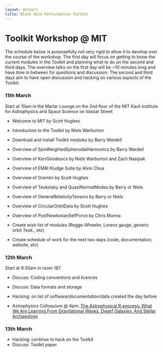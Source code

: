 ```yaml
---
layout: default
title: Black Hole Perturbation Toolkit
---
```


# Toolkit Workshop @ MIT

The schedule below is purposefully not very rigid to allow it to develop over the course of the workshop. The first day will focus on getting to know the current modules in the Toolkit and planning what to do on the second and third days. The overview talks on the first day will be ~10 minutes long and have time in between for questions and discussion. The second and third days aim to have open discussion and hacking on various aspects of the Toolkit.

### 11th March

Start at 10am in the Marlar Lounge on the 2nd floor of the MIT Kavli Institute for Astrophysics and Space Science on Vassar Street

- Welcome to MIT by Scott Hughes
- Introduction to the Toolkit by Niels Warburton

- Download and install Toolkit modules by Barry Wardell

- Overview of SpinWeightedSpheroidalHarmonics by Barry Wardell
- Overview of KerrGeodesics by Niels Warburton and Zach Nasipak
- Overview of EMRI Kludge Suite by Alvin Chua
- Overview of Gremlin by Scott Hughes
- Overview of Teukolsky and QuasiNormalModes by Barry or Niels
- Overview of GeneralRelativityTensors by Barry or Niels
- Overview of CircularOrbitData by Scott Hughes
- Overview of PostNewtonianSelfForce by Chris Munna

- Create wish list of modules (Regge-Wheeler, Lorenz gauge, generic orbit Teuk., etc)
- Create schedule of work for the next two days (code, documentation, website, etc)


### 12th March

Start at 9:30am in room 187.

- Discuss: Coding conventions and licences
- Discuss: Data formats and storage
- Hacking: on list of software/documentation/data created the day before

- Astrophysics Colloquium @ 4pm: [The Astrophysical R-process: What We Are Learning From Gravitational Waves, Dwarf Galaxies, And Stellar Archaeology](https://space.mit.edu/events/the-astrophysical-r-process-what-we-are-learning-from-gravitational-waves-dwarf-galaxies-and-stellar-archaeology/)


### 13th March


- Hacking: continue to hack on the Toolkit
- Discuss: Toolkit paper